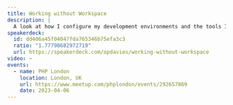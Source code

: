 ```yaml
---
title: Working without Workspace
description: |
  A look at how I configure my development environments and the tools I use with PHP, such as Nix, Home Manager, Docker, Neovim and tmux.
speakerdeck:
  id: dd406a45f04047fda765346b75efa3c3
  ratio: "1.77798682972719"
  url: https://speakerdeck.com/opdavies/working-without-workspace
video: ~
events:
  - name: PHP London
    location: London, UK
    url: https://www.meetup.com/phplondon/events/292657869
    date: 2023-04-06
---
```

